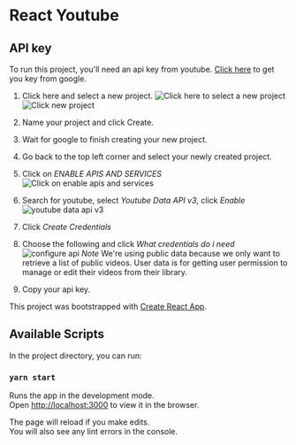 # React Youtube

## API key

To run this project, you'll need an api key from youtube. [Click here](https://console.developers.google.com) to get you key from google.

1. Click here and select a new project.
![Click here to select a new project](https://res.cloudinary.com/dwfzniyyh/image/upload/v1573867807/React%20youtube/youtube-api-1.png)
![Click new project](https://res.cloudinary.com/dwfzniyyh/image/upload/v1573867807/React%20youtube/youtube-api-2.png)

2. Name your project and click Create.

3. Wait for google to finish creating your new project.

4. Go back to the top left corner and select your newly created project.

5. Click on *ENABLE APIS AND SERVICES*
![Click on enable apis and services](https://res.cloudinary.com/dwfzniyyh/image/upload/v1573868190/React%20youtube/youtube-api-3.png)

6. Search for youtube, select *Youtube Data API v3*, click *Enable*
![youtube data api v3](https://res.cloudinary.com/dwfzniyyh/image/upload/v1573868376/React%20youtube/youtube-api-4.png)

7. Click *Create Credentials*

8. Choose the following and click *What credentials do i need*
![configure api](https://res.cloudinary.com/dwfzniyyh/image/upload/v1573868544/React%20youtube/youtube-api-5.png)
*Note* We're using public data because we only want to retrieve a list of public videos. User data is for getting user permission to manage or edit their videos from their library.

9. Copy your api key.

This project was bootstrapped with [Create React App](https://github.com/facebook/create-react-app).

## Available Scripts

In the project directory, you can run:

### `yarn start`

Runs the app in the development mode.<br />
Open [http://localhost:3000](http://localhost:3000) to view it in the browser.

The page will reload if you make edits.<br />
You will also see any lint errors in the console.
